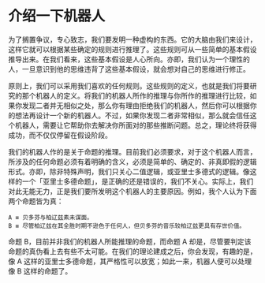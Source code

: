 # 介绍一下机器人

为了搁置争议，专心致志，我们要发明一种虚构的东西。它的大脑由我们来设计，这样它就可以根据某些确定的规则进行推理了。这些规则可从一些简单的基本假设推导出来。在我们看来，这些基本假设是人心所向。亦即，我们认为一个理性的人，一旦意识到他的思维违背了这些基本假设，就会想对自己的思维进行修正。

原则上，我们可以采用我们喜欢的任何规则。这些规则的定义，也就是我们将要研究的那个机器人的定义。将我们的机器人所作的推理与你所作的推理进行比较，如果你发现二者并无相似之处，那么你有理由拒绝我们的机器人，然后你可以根据你的想法再设计一个新的机器人。不过，如果你发现二者非常相似，那么就会信任这个机器人，需要让它帮助你去解决你所面对的那些推断问题。总之，理论终将获得成功，而不仅仅停留在假设阶段。

我们的机器人作的是关于命题的推理。目前我们必须要求，对于这个机器人而言，所涉及的任何命题必须有着明确的含义，必须是简单的、确定的、非真即假的逻辑形式。亦即，除非特殊声明，我们只关心二值逻辑，或亚里士多德式的逻辑。像这样的一个「亚里士多德命题」，是正确的还是错误的，我们不关心。实际上，我们对此无能无力，正是我们要所发明这个机器人的主要原因。例如，我个人认为下面两个命题皆为真：

```
A ≡ 贝多芬与柏辽兹素未谋面。
B ≡ 尽管柏辽兹在其全胜时期不逊色于任何人，但贝多芬的音乐较柏辽兹更具有存世价值。
```

命题 B，目前并非我们的机器人所能推理的命题，而命题 A 却是，尽管要判定该命题的真伪看上去有些不太可能。在我们的理论建成之后，你会发现，有趣的是，像 A 这样的亚里士多德命题，其严格性可以放宽；如此一来，机器人便可以处理像 B 这样的命题了。

